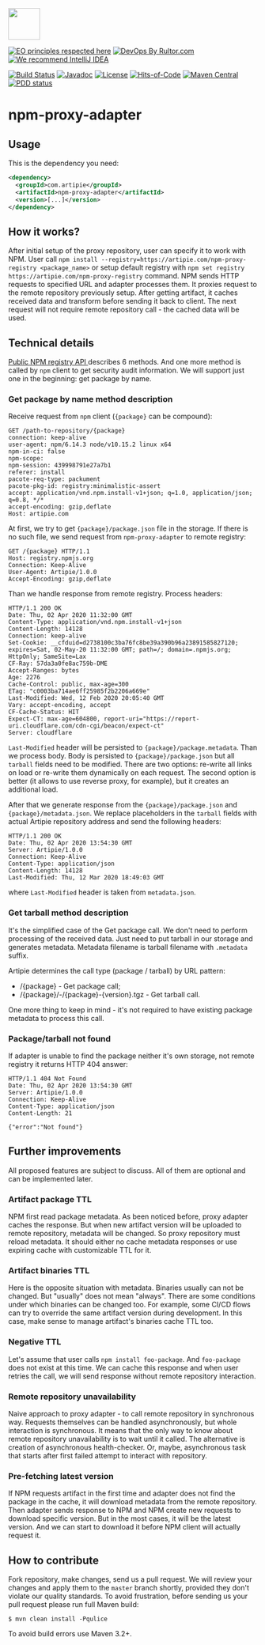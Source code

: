 <img src="https://www.artipie.com/logo.svg" width="64px" height="64px"/>

[![EO principles respected here](https://www.elegantobjects.org/badge.svg)](https://www.elegantobjects.org)
[![DevOps By Rultor.com](http://www.rultor.com/b/artipie/npm-proxy-adapter)](http://www.rultor.com/p/artipie/npm-proxy-adapter)
[![We recommend IntelliJ IDEA](https://www.elegantobjects.org/intellij-idea.svg)](https://www.jetbrains.com/idea/)

[![Build Status](https://img.shields.io/travis/artipie/npm-proxy-adapter/master.svg)](https://travis-ci.org/artipie/npm-proxy-adapter)
[![Javadoc](http://www.javadoc.io/badge/com.artipie/npm-proxy-adapter.svg)](http://www.javadoc.io/doc/com.artipie/npm-proxy-adapter)
[![License](https://img.shields.io/badge/license-MIT-green.svg)](https://github.com/artipie/npm-proxy-adapter/blob/master/LICENSE.txt)
[![Hits-of-Code](https://hitsofcode.com/github/artipie/npm-proxy-adapter)](https://hitsofcode.com/view/github/artipie/npm-proxy-adapter)
[![Maven Central](https://img.shields.io/maven-central/v/com.artipie/npm-proxy-adapter.svg)](https://maven-badges.herokuapp.com/maven-central/com.artipie/npm-proxy-adapter)
[![PDD status](http://www.0pdd.com/svg?name=yegor256/npm-files)](http://www.0pdd.com/p?name=yegor256/npm-files)

# npm-proxy-adapter

## Usage
This is the dependency you need:

```xml
<dependency>
  <groupId>com.artipie</groupId>
  <artifactId>npm-proxy-adapter</artifactId>
  <version>[...]</version>
</dependency>
```

## How it works?

After initial setup of the proxy repository, user can specify it to work with NPM.
User call `npm install --registry=https://artipie.com/npm-proxy-registry <package_name>` 
or setup default registry with `npm set registry https://artipie.com/npm-proxy-registry` 
command. NPM sends HTTP requests to specified URL and adapter processes them. It proxies 
request to the remote repository previously setup. After getting artifact, it caches 
received data and transform before sending it back to client. The next request will not 
require remote repository call - the cached data will be used.

## Technical details

[Public NPM registry API ](https://github.com/npm/registry/blob/master/docs/REGISTRY-API.md) 
describes 6 methods. And one more method is called by `npm` client to get
security audit information. We will support just one in the beginning: get package by name.

### Get package by name method description
Receive request from `npm` client (`{package}` can be compound):
```http request
GET /path-to-repository/{package}
connection: keep-alive
user-agent: npm/6.14.3 node/v10.15.2 linux x64
npm-in-ci: false
npm-scope: 
npm-session: 439998791e27a7b1
referer: install
pacote-req-type: packument
pacote-pkg-id: registry:minimalistic-assert
accept: application/vnd.npm.install-v1+json; q=1.0, application/json; q=0.8, */*
accept-encoding: gzip,deflate
Host: artipie.com
```
At first, we try to get `{package}/package.json` file in the storage. If there is no
such file, we send request from `npm-proxy-adapter` to remote registry:
```http request
GET /{package} HTTP/1.1
Host: registry.npmjs.org
Connection: Keep-Alive
User-Agent: Artipie/1.0.0
Accept-Encoding: gzip,deflate
```
Than we handle response from remote registry. Process headers:
```http request
HTTP/1.1 200 OK
Date: Thu, 02 Apr 2020 11:32:00 GMT
Content-Type: application/vnd.npm.install-v1+json
Content-Length: 14128
Connection: keep-alive
Set-Cookie: __cfduid=d2738100c3ba76fc8be39a390b96a23891585827120; expires=Sat, 02-May-20 11:32:00 GMT; path=/; domain=.npmjs.org; HttpOnly; SameSite=Lax
CF-Ray: 57da3a0fe8ac759b-DME
Accept-Ranges: bytes
Age: 2276
Cache-Control: public, max-age=300
ETag: "c0003ba714ae6ff25985f2b2206a669e"
Last-Modified: Wed, 12 Feb 2020 20:05:40 GMT
Vary: accept-encoding, accept
CF-Cache-Status: HIT
Expect-CT: max-age=604800, report-uri="https://report-uri.cloudflare.com/cdn-cgi/beacon/expect-ct"
Server: cloudflare
```
`Last-Modified` header will be persisted to `{package}/package.metadata`. Than we process body.
Body is persisted to `{package}/package.json` but all `tarball` fields need to be modified. 
There are two options: re-write all links on load or re-write them dynamically on each
request. The second option is better (it allows to use reverse proxy, for example), but 
it creates an additional load.

After that we generate response from the `{package}/package.json` and 
`{package}/metadata.json`. We replace placeholders in the `tarball` fields with
actual Artipie repository address and send the following headers:
```http request
HTTP/1.1 200 OK
Date: Thu, 02 Apr 2020 13:54:30 GMT
Server: Artipie/1.0.0
Connection: Keep-Alive
Content-Type: application/json
Content-Length: 14128
Last-Modified: Thu, 12 Mar 2020 18:49:03 GMT
```
where `Last-Modified` header is taken from `metadata.json`.

### Get tarball method description
It's the simplified case of the Get package call. We don't need to perform processing 
of the received data. Just need to put tarball in our storage and generates metadata.
Metadata filename is tarball filename with `.metadata` suffix.

Artipie determines the call type (package / tarball) by URL pattern:
* /{package} - Get package call;
* /{package}/-/{package}-{version}.tgz - Get tarball call.

One more thing to keep in mind - it's not required to have existing package metadata 
to process this call.

### Package/tarball not found
If adapter is unable to find the package neither it's own storage, not remote registry
it returns HTTP 404 answer:
```http request
HTTP/1.1 404 Not Found
Date: Thu, 02 Apr 2020 13:54:30 GMT
Server: Artipie/1.0.0
Connection: Keep-Alive
Content-Type: application/json
Content-Length: 21

{"error":"Not found"}
```

## Further improvements

All proposed features are subject to discuss. All of them are optional and can be 
implemented later. 

### Artifact package TTL

NPM first read package metadata. As been noticed before, proxy adapter caches the response.
But when new artifact version will be uploaded to remote repository, metadata will be changed.
So proxy repository must reload metadata. It should either no cache metadata responses or
use expiring cache with customizable TTL for it.

### Artifact binaries TTL

Here is the opposite situation with metadata. Binaries usually can not be changed. But
"usually" does not mean "always". There are some conditions under which binaries can be
changed too. For example, some CI/CD flows can try to override the same artifact version
during development. In this case, make sense to manage artifact's binaries cache TTL too.

### Negative TTL

Let's assume that user calls `npm install foo-package`. And `foo-package` does not exist
at this time. We can cache this response and when user retries the call, we will send
response without remote repository interaction.

### Remote repository unavailability

Naive approach to proxy adapter - to call remote repository in synchronous way. Requests
themselves can be handled asynchronously, but whole interaction is synchronous. It means
that the only way to know about remote repository unavailability is to wait until it called.
The alternative is creation of asynchronous health-checker. Or, maybe, asynchronous task
that starts after first failed attempt to interact with repository. 

### Pre-fetching latest version

If NPM requests artifact in the first time and adapter does not find the package in 
the cache, it will download metadata from the remote repository. Then adapter sends
response to NPM and NPM create new requests to download specific version. But in the most
cases, it will be the latest version. And we can start to download it before NPM client
will actually request it.

## How to contribute

Fork repository, make changes, send us a pull request. We will review
your changes and apply them to the `master` branch shortly, provided
they don't violate our quality standards. To avoid frustration, before
sending us your pull request please run full Maven build:

```
$ mvn clean install -Pqulice
```

To avoid build errors use Maven 3.2+.